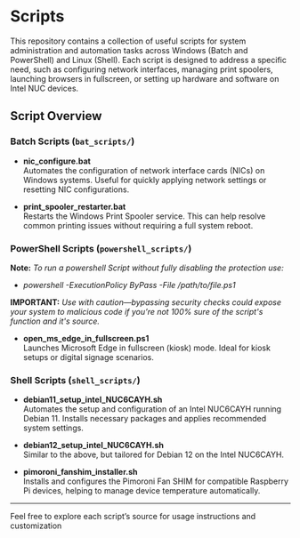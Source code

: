# Scripts

This repository contains a collection of useful scripts for system administration and automation tasks across Windows (Batch and PowerShell) and Linux (Shell). Each script is designed to address a specific need, such as configuring network interfaces, managing print spoolers, launching browsers in fullscreen, or setting up hardware and software on Intel NUC devices.

## Script Overview

### Batch Scripts (`bat_scripts/`)

- **nic_configure.bat**  
  Automates the configuration of network interface cards (NICs) on Windows systems. Useful for quickly applying network settings or resetting NIC configurations.

- **print_spooler_restarter.bat**  
  Restarts the Windows Print Spooler service. This can help resolve common printing issues without requiring a full system reboot.

### PowerShell Scripts (`powershell_scripts/`)

**Note:** *To run a powershell Script without fully disabling the protection use:*

- *powershell -ExecutionPolicy ByPass -File /path/to/file.ps1*

**IMPORTANT:** *Use with caution—bypassing security checks could expose your system to malicious code if you’re not 100% sure of the script's function and it's source.*

- **open_ms_edge_in_fullscreen.ps1**  
  Launches Microsoft Edge in fullscreen (kiosk) mode. Ideal for kiosk setups or digital signage scenarios.

### Shell Scripts (`shell_scripts/`)

- **debian11_setup_intel_NUC6CAYH.sh**  
  Automates the setup and configuration of an Intel NUC6CAYH running Debian 11. Installs necessary packages and applies recommended system settings.

- **debian12_setup_intel_NUC6CAYH.sh**  
  Similar to the above, but tailored for Debian 12 on the Intel NUC6CAYH.

- **pimoroni_fanshim_installer.sh**  
  Installs and configures the Pimoroni Fan SHIM for compatible Raspberry Pi devices, helping to manage device temperature automatically.

---

Feel free to explore each script’s source for usage instructions and customization